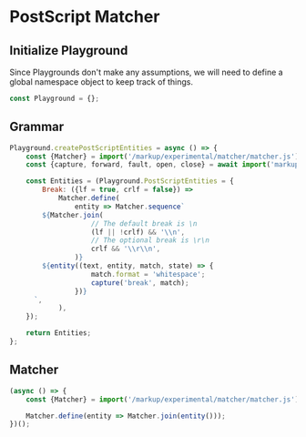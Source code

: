 ﻿<!doctype html markout playground>

<markout-playground>

# PostScript Matcher

## Initialize Playground

Since Playgrounds don't make any assumptions, we will need to define a global namespace object to keep track of things.

```js
const Playground = {};
```

## Grammar

```js
Playground.createPostScriptEntities = async () => {
	const {Matcher} = import('/markup/experimental/matcher/matcher.js');
	const {capture, forward, fault, open, close} = await import('markup/experimental/es/helpers.js');

	const Entities = (Playground.PostScriptEntities = {
		Break: ({lf = true, crlf = false}) =>
			Matcher.define(
				entity => Matcher.sequence`
        ${Matcher.join(
					// The default break is \n
					(lf || !crlf) && '\\n',
					// The optional break is \r\n
					crlf && '\\r\\n',
				)}
        ${entity((text, entity, match, state) => {
					match.format = 'whitespace';
					capture('break', match);
				})}
      `,
			),
	});

	return Entities;
};
```

## Matcher

```js
(async () => {
	const {Matcher} = import('/markup/experimental/matcher/matcher.js');

	Matcher.define(entity => Matcher.join(entity()));
})();
```

</markout-playground>
